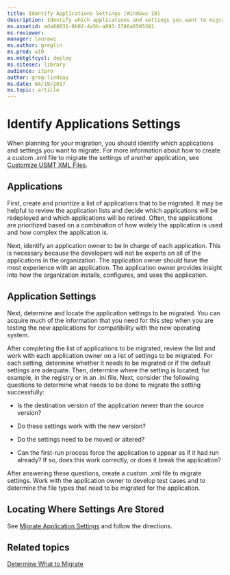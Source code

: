 ```yaml
---
title: Identify Applications Settings (Windows 10)
description: Identify which applications and settings you want to migrate before using the User State Migration Tool (USMT).
ms.assetid: eda68031-9b02-4a5b-a893-3786a6505381
ms.reviewer: 
manager: laurawi
ms.author: greglin
ms.prod: w10
ms.mktglfcycl: deploy
ms.sitesec: library
audience: itpro
author: greg-lindsay
ms.date: 04/19/2017
ms.topic: article
---
```


# Identify Applications Settings


When planning for your migration, you should identify which applications and settings you want to migrate. For more information about how to create a custom .xml file to migrate the settings of another application, see [Customize USMT XML Files](usmt-customize-xml-files.md).

## Applications


First, create and prioritize a list of applications that to be migrated. It may be helpful to review the application lists and decide which applications will be redeployed and which applications will be retired. Often, the applications are prioritized based on a combination of how widely the application is used and how complex the application is.

Next, identify an application owner to be in charge of each application. This is necessary because the developers will not be experts on all of the applications in the organization. The application owner should have the most experience with an application. The application owner provides insight into how the organization installs, configures, and uses the application.

## Application Settings


Next, determine and locate the application settings to be migrated. You can acquire much of the information that you need for this step when you are testing the new applications for compatibility with the new operating system.

After completing the list of applications to be migrated, review the list and work with each application owner on a list of settings to be migrated. For each setting, determine whether it needs to be migrated or if the default settings are adequate. Then, determine where the setting is located; for example, in the registry or in an .ini file. Next, consider the following questions to determine what needs to be done to migrate the setting successfully:

-   Is the destination version of the application newer than the source version?

-   Do these settings work with the new version?

-   Do the settings need to be moved or altered?

-   Can the first-run process force the application to appear as if it had run already? If so, does this work correctly, or does it break the application?

After answering these questions, create a custom .xml file to migrate settings. Work with the application owner to develop test cases and to determine the file types that need to be migrated for the application.

## Locating Where Settings Are Stored


See [Migrate Application Settings](migrate-application-settings.md) and follow the directions.

## Related topics


[Determine What to Migrate](usmt-determine-what-to-migrate.md)

 

 





